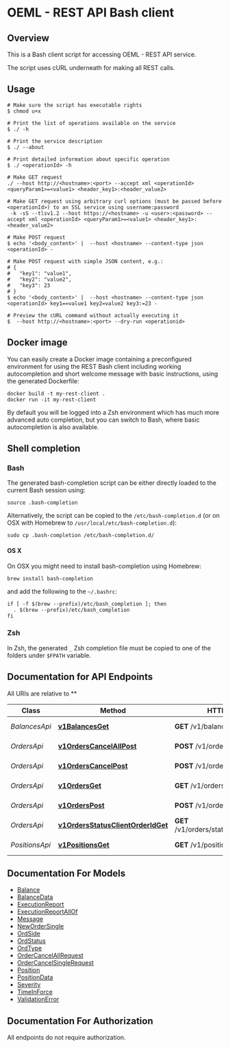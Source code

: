 # OEML - REST API Bash client

## Overview

This is a Bash client script for accessing OEML - REST API service.

The script uses cURL underneath for making all REST calls.

## Usage

```shell
# Make sure the script has executable rights
$ chmod u+x 

# Print the list of operations available on the service
$ ./ -h

# Print the service description
$ ./ --about

# Print detailed information about specific operation
$ ./ <operationId> -h

# Make GET request
./ --host http://<hostname>:<port> --accept xml <operationId> <queryParam1>=<value1> <header_key1>:<header_value2>

# Make GET request using arbitrary curl options (must be passed before <operationId>) to an SSL service using username:password
 -k -sS --tlsv1.2 --host https://<hostname> -u <user>:<password> --accept xml <operationId> <queryParam1>=<value1> <header_key1>:<header_value2>

# Make POST request
$ echo '<body_content>' |  --host <hostname> --content-type json <operationId> -

# Make POST request with simple JSON content, e.g.:
# {
#   "key1": "value1",
#   "key2": "value2",
#   "key3": 23
# }
$ echo '<body_content>' |  --host <hostname> --content-type json <operationId> key1==value1 key2=value2 key3:=23 -

# Preview the cURL command without actually executing it
$  --host http://<hostname>:<port> --dry-run <operationid>

```

## Docker image

You can easily create a Docker image containing a preconfigured environment
for using the REST Bash client including working autocompletion and short
welcome message with basic instructions, using the generated Dockerfile:

```shell
docker build -t my-rest-client .
docker run -it my-rest-client
```

By default you will be logged into a Zsh environment which has much more
advanced auto completion, but you can switch to Bash, where basic autocompletion
is also available.

## Shell completion

### Bash

The generated bash-completion script can be either directly loaded to the current Bash session using:

```shell
source .bash-completion
```

Alternatively, the script can be copied to the `/etc/bash-completion.d` (or on OSX with Homebrew to `/usr/local/etc/bash-completion.d`):

```shell
sudo cp .bash-completion /etc/bash-completion.d/
```

#### OS X

On OSX you might need to install bash-completion using Homebrew:

```shell
brew install bash-completion
```

and add the following to the `~/.bashrc`:

```shell
if [ -f $(brew --prefix)/etc/bash_completion ]; then
  . $(brew --prefix)/etc/bash_completion
fi
```

### Zsh

In Zsh, the generated `_` Zsh completion file must be copied to one of the folders under `$FPATH` variable.

## Documentation for API Endpoints

All URIs are relative to **

Class | Method | HTTP request | Description
------------ | ------------- | ------------- | -------------
*BalancesApi* | [**v1BalancesGet**](docs/BalancesApi.md#v1balancesget) | **GET** /v1/balances | Get balances
*OrdersApi* | [**v1OrdersCancelAllPost**](docs/OrdersApi.md#v1orderscancelallpost) | **POST** /v1/orders/cancel/all | Cancel all orders
*OrdersApi* | [**v1OrdersCancelPost**](docs/OrdersApi.md#v1orderscancelpost) | **POST** /v1/orders/cancel | Cancel order
*OrdersApi* | [**v1OrdersGet**](docs/OrdersApi.md#v1ordersget) | **GET** /v1/orders | Get all orders
*OrdersApi* | [**v1OrdersPost**](docs/OrdersApi.md#v1orderspost) | **POST** /v1/orders | Create new order
*OrdersApi* | [**v1OrdersStatusClientOrderIdGet**](docs/OrdersApi.md#v1ordersstatusclientorderidget) | **GET** /v1/orders/status/{client_order_id} | Get order status
*PositionsApi* | [**v1PositionsGet**](docs/PositionsApi.md#v1positionsget) | **GET** /v1/positions | Get positions


## Documentation For Models

 - [Balance](docs/Balance.md)
 - [BalanceData](docs/BalanceData.md)
 - [ExecutionReport](docs/ExecutionReport.md)
 - [ExecutionReportAllOf](docs/ExecutionReportAllOf.md)
 - [Message](docs/Message.md)
 - [NewOrderSingle](docs/NewOrderSingle.md)
 - [OrdSide](docs/OrdSide.md)
 - [OrdStatus](docs/OrdStatus.md)
 - [OrdType](docs/OrdType.md)
 - [OrderCancelAllRequest](docs/OrderCancelAllRequest.md)
 - [OrderCancelSingleRequest](docs/OrderCancelSingleRequest.md)
 - [Position](docs/Position.md)
 - [PositionData](docs/PositionData.md)
 - [Severity](docs/Severity.md)
 - [TimeInForce](docs/TimeInForce.md)
 - [ValidationError](docs/ValidationError.md)


## Documentation For Authorization

 All endpoints do not require authorization.

